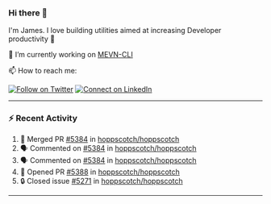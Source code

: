 ### Hi there 👋

I'm James. I love building utilities aimed at increasing Developer productivity :raised_hands: 

🔭 I’m currently working on [MEVN-CLI](https://github.com/madlabsinc/mevn-cli)

📫 How to reach me:

[![Follow on Twitter](https://img.shields.io/badge/--twitter?label=Twitter&logo=Twitter&style=social)](https://twitter.com/james_madhacks) [![Connect on LinkedIn](https://img.shields.io/badge/--linkedin?label=LinkedIn&logo=LinkedIn&style=social)](https://www.linkedin.com/in/jamesgeorge007)

---

### :zap: Recent Activity

<!--START_SECTION:activity-->
1. 🎉 Merged PR [#5384](https://github.com/hoppscotch/hoppscotch/pull/5384) in [hoppscotch/hoppscotch](https://github.com/hoppscotch/hoppscotch)
2. 🗣 Commented on [#5384](https://github.com/hoppscotch/hoppscotch/pull/5384#issuecomment-3306300630) in [hoppscotch/hoppscotch](https://github.com/hoppscotch/hoppscotch)
3. 🗣 Commented on [#5384](https://github.com/hoppscotch/hoppscotch/pull/5384#issuecomment-3306278124) in [hoppscotch/hoppscotch](https://github.com/hoppscotch/hoppscotch)
4. 💪 Opened PR [#5388](https://github.com/hoppscotch/hoppscotch/pull/5388) in [hoppscotch/hoppscotch](https://github.com/hoppscotch/hoppscotch)
5. 🔒 Closed issue [#5271](https://github.com/hoppscotch/hoppscotch/issues/5271) in [hoppscotch/hoppscotch](https://github.com/hoppscotch/hoppscotch)
<!--END_SECTION:activity-->

---

<!--
**jamesgeorge007/jamesgeorge007** is a ✨ _special_ ✨ repository because its `README.md` (this file) appears on your GitHub profile.

Here are some ideas to get you started:

- 🌱 I’m currently learning ...
- 👯 I’m looking to collaborate on ...
- 🤔 I’m looking for help with ...
- 💬 Ask me about ...
- 😄 Pronouns: ...
- ⚡ Fun fact: ...
-->
